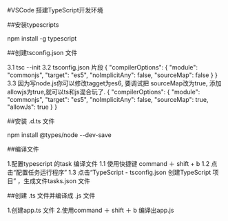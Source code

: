 #VSCode 搭建TypeScript开发环境

##安装typescripts

npm install -g typescript

##创建tsconfig.json 文件

  3.1 tsc --init
  3.2 tsconfig.json 片段
  {
    "compilerOptions": {
        "module": "commonjs",
        "target": "es5",
        "noImplicitAny": false,
        "sourceMap": false
    }
  }
  3.3 因为写node.js你可以修改tagget为es6, 要调试把 sourceMap改为true, 添加allowjs为true,就可以ts和js混合玩了.
  {
      "compilerOptions": {
          "module": "commonjs",
          "target": "es5",
          "noImplicitAny": false,
          "sourceMap": true,
          "allowJs": true
        }
  }

##安装 .d.ts 文件

npm install @types/node --dev-save

##编译文件

1.配置typescript 的task 编译文件
1.1 使用快捷键 command ＋ shift + b
1.2  点击“配置任务运行程序”
1.3 点击“TypeScript - tsconfig.json 创建TypeScript 项目” ，生成文件tasks.json 文件

##创建 .ts 文件并编译成 .js 文件

1.创建app.ts 文件
2.使用command ＋ shift ＋ b 编译出app.js